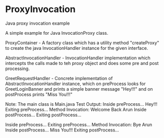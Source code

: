 # ProxyInvocation
Java proxy invocation example

A simple example for Java InvocationProxy class.

ProxyContainer - A factory class which has a utility method "createProxy" to create the java InvocationHandler instance for the given interface.

AbstractInvocationHandler - InvocationHandler implementation which intercepts the calls made to teh proxy object and does some pre and post processing.

GreetRequestHandler - Concrete implementation of AbstractInvocationHandler instance, which on preProcess looks for GreetLoginBanner and prints a simple banner message "Hey!!!" and on postProcess prints "Miss You!!!"


Note: The main class is Main.java
Test Output:
Inside preProcess...
Hey!!!
Exiting preProcess...
Method Invocation: Welcome Back Arun
Inside postProcess...
Exiting postProcess...

Inside preProcess...
Exiting preProcess...
Method Invocation: Bye Arun
Inside postProcess...
Miss You!!!
Exiting postProcess...

